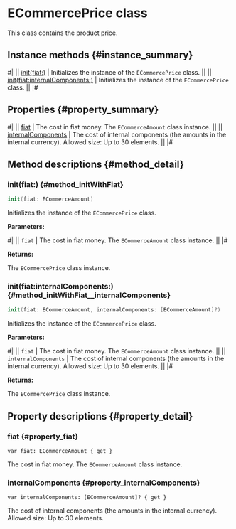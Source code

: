 # ECommercePrice class

This class contains the product price.

## Instance methods {#instance_summary}

#|
|| [init(fiat:)](#method_initWithFiat) | Initializes the instance of the `ECommercePrice` class. ||
|| [init(fiat:internalComponents:)](#method_initWithFiat__internalComponents) | Initializes the instance of the `ECommercePrice` class. ||
|#

## Properties {#property_summary}

#|
|| [fiat](#property_fiat) | The cost in fiat money. The `ECommerceAmount` class instance. ||
|| [internalComponents](#property_internalComponents) | The cost of internal components (the amounts in the internal currency). Allowed size: Up to 30 elements. ||
|#

## Method descriptions {#method_detail}

### init(fiat:) {#method_initWithFiat}

```swift translate=no
init(fiat: ECommerceAmount)
```

Initializes the instance of the `ECommercePrice` class.

**Parameters:**

#|
|| `fiat` | The cost in fiat money. The `ECommerceAmount` class instance. ||
|#

**Returns:**

The `ECommercePrice` class instance.

### init(fiat:internalComponents:) {#method_initWithFiat__internalComponents}

```swift translate=no
init(fiat: ECommerceAmount, internalComponents: [ECommerceAmount]?)
```

Initializes the instance of the `ECommercePrice` class.

**Parameters:**

#|
|| `fiat` | The cost in fiat money. The `ECommerceAmount` class instance. ||
|| `internalComponents` | The cost of internal components (the amounts in the internal currency). Allowed size: Up to 30 elements. ||
|#

**Returns:**

The `ECommercePrice` class instance.

## Property descriptions {#property_detail}

### fiat {#property_fiat}

`var fiat: ECommerceAmount { get }`

The cost in fiat money. The `ECommerceAmount` class instance.

### internalComponents {#property_internalComponents}

`var internalComponents: [ECommerceAmount]? { get }`

The cost of internal components (the amounts in the internal currency). Allowed size: Up to 30 elements.
